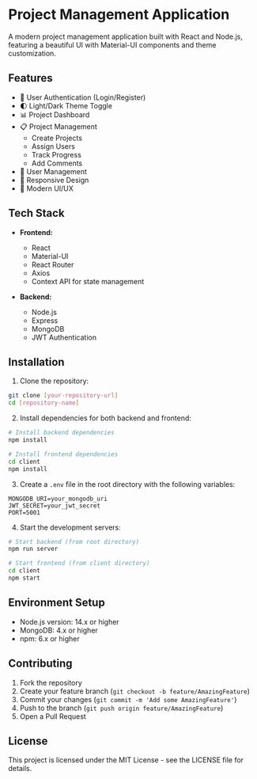# Project Management Application

A modern project management application built with React and Node.js, featuring a beautiful UI with Material-UI components and theme customization.

## Features

- 🔐 User Authentication (Login/Register)
- 🌓 Light/Dark Theme Toggle
- 📊 Project Dashboard
- 📋 Project Management
  - Create Projects
  - Assign Users
  - Track Progress
  - Add Comments
- 👥 User Management
- 📱 Responsive Design
- 🎨 Modern UI/UX

## Tech Stack

- **Frontend:**
  - React
  - Material-UI
  - React Router
  - Axios
  - Context API for state management

- **Backend:**
  - Node.js
  - Express
  - MongoDB
  - JWT Authentication

## Installation

1. Clone the repository:
```bash
git clone [your-repository-url]
cd [repository-name]
```

2. Install dependencies for both backend and frontend:
```bash
# Install backend dependencies
npm install

# Install frontend dependencies
cd client
npm install
```

3. Create a `.env` file in the root directory with the following variables:
```env
MONGODB_URI=your_mongodb_uri
JWT_SECRET=your_jwt_secret
PORT=5001
```

4. Start the development servers:
```bash
# Start backend (from root directory)
npm run server

# Start frontend (from client directory)
cd client
npm start
```

## Environment Setup

- Node.js version: 14.x or higher
- MongoDB: 4.x or higher
- npm: 6.x or higher

## Contributing

1. Fork the repository
2. Create your feature branch (`git checkout -b feature/AmazingFeature`)
3. Commit your changes (`git commit -m 'Add some AmazingFeature'`)
4. Push to the branch (`git push origin feature/AmazingFeature`)
5. Open a Pull Request

## License

This project is licensed under the MIT License - see the LICENSE file for details. 